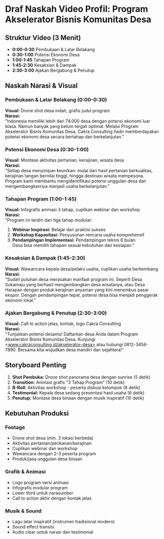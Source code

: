 # Draf Naskah Video Profil: Program Akselerator Bisnis Komunitas Desa

## Struktur Video (3 Menit)

- **0:00-0:30** Pembukaan & Latar Belakang
- **0:30-1:00** Potensi Ekonomi Desa
- **1:00-1:45** Tahapan Program
- **1:45-2:30** Kesaksian & Dampak
- **2:30-3:00** Ajakan Bergabung & Penutup

## Naskah Narasi & Visual

### Pembukaan & Latar Belakang (0:00-0:30)

**Visual:** Drone shot desa indah, grafis judul program  
**Narasi:**  
"Indonesia memiliki lebih dari 74.000 desa dengan potensi ekonomi luar biasa. Namun banyak yang belum tergali optimal. Melalui Program Akselerator Bisnis Komunitas Desa, Cakra Consulting hadir memberdayakan potensi ekonomi desa secara bertahap dan berkelanjutan."

### Potensi Ekonomi Desa (0:30-1:00)

**Visual:** Montase aktivitas pertanian, kerajinan, wisata desa  
**Narasi:**  
"Setiap desa menyimpan keunikan: mulai dari hasil pertanian berkualitas, kerajinan tangan bernilai tinggi, hingga destinasi wisata mempesona. Program kami membantu mengidentifikasi potensi unggulan desa dan mengembangkannya menjadi usaha berkelanjutan."

### Tahapan Program (1:00-1:45)

**Visual:** Infografis animasi 3 tahap, cuplikan webinar dan workshop  
**Narasi:**  
"Program ini terdiri dari tiga tahap modular:  

1. **Webinar Inspirasi:** Belajar dari praktisi sukses  
2. **Workshop Kapasitasi:** Penyusunan rencana usaha komprehensif  
3. **Pendampingan Implementasi:** Pendampingan teknis 6 bulan  
Desa bisa memilih tahapan sesuai kebutuhan dan kesiapan."

### Kesaksian & Dampak (1:45-2:30)

**Visual:** Wawancara kepala desa/pelaku usaha, cuplikan usaha berkembang  
**Narasi:**  
"Sudah puluhan desa merasakan manfaat program ini. Seperti Desa Sukamaju yang berhasil mengembangkan desa wisatanya, atau Desa Harapan dengan produk kerajinan anyaman yang kini menembus pasar ekspor. Dengan pendampingan tepat, potensi desa bisa menjadi penggerak ekonomi lokal."

### Ajakan Bergabung & Penutup (2:30-3:00)

**Visual:** Call to action jelas, kontak, logo Cakra Consulting  
**Narasi:**  
"Tunjukkan potensi desamu! Daftarkan desa Anda dalam Program Akselerator Bisnis Komunitas Desa. Kunjungi <www.cakraconsulting.id/akselerator-desa> atau hubungi 0812-3456-7890. Bersama kita wujudkan desa mandiri dan sejahtera!"

## Storyboard Penting

1. **Shot Pembuka:** Drone shot panorama desa dengan sunrise (5 detik)
2. **Transition:** Animasi grafis "3 Tahap Program" (10 detik)
3. **B-Roll:** Aktivitas workshop - peserta diskusi kelompok (8 detik)
4. **Testimonial:** Kepala desa sedang presentasi hasil usaha (6 detik)
5. **Penutup:** Montase desa binaan dengan musik inspiratif (10 detik)

## Kebutuhan Produksi

### Footage

- Drone shot desa (min. 3 lokasi berbeda)
- Aktivitas pertanian/perikanan/kerajinan
- Cuplikan webinar dan workshop
- Wawancara dengan 2-3 peserta program
- Produk/jasa unggulan desa binaan

### Grafik & Animasi

- Logo program versi animasi
- Infografis modular program
- Lower third untuk narasumber
- Call to action akhir dengan kontak jelas

### Musik & Sound

- Lagu latar inspiratif (instrumen tradisional modern)
- Sound effect transisi
- Audio clear untuk narasi dan testimonial
